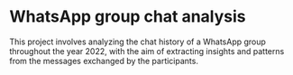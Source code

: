 # WhatsApp group chat analysis
This project involves analyzing the chat history of a WhatsApp group throughout the year 2022, with the aim of extracting insights and patterns from the messages exchanged by the participants.
